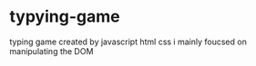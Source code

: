 # typying-game

typing game created by javascript html css
i mainly foucsed on manipulating the DOM
